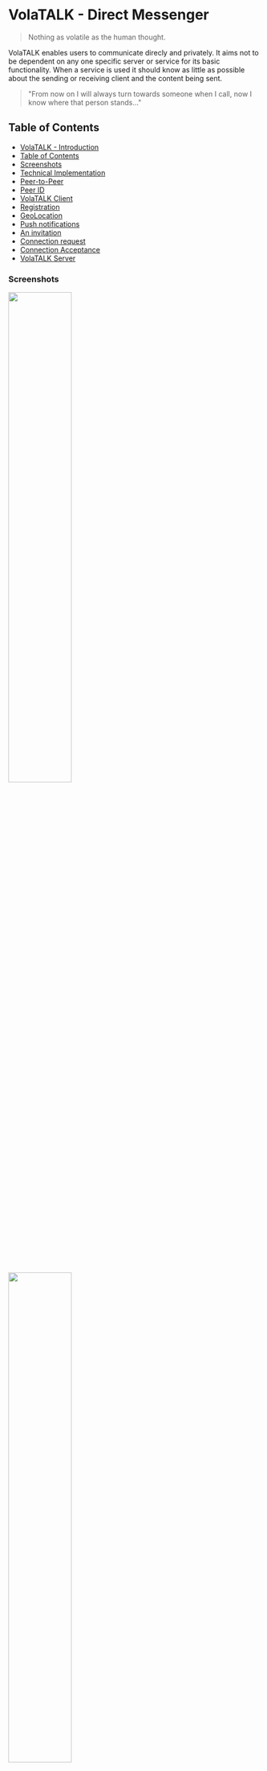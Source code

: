 # VolaTALK - Direct Messenger

> Nothing as volatile as the human thought.

VolaTALK enables users to communicate direcly and privately. It aims not to be dependent on any one specific server or service for its basic functionality. When a service is used it should know as little as possible about the sending or receiving client and the content being sent.

> "From now on I will always turn towards someone when I call, now I know where that person stands..."

## Table of Contents

- [VolaTALK - Introduction](#volatalk---direct-messenger)
- [Table of Contents](#table-of-contents)
- [Screenshots](#screenshots)
- [Technical Implementation](#technical-implementation)
- [Peer-to-Peer](#peer-to-peer)
- [Peer ID](#peer-id)
- [VolaTALK Client](#volatalk-client)
- [Registration](#registration)
- [GeoLocation](#geolocation)
- [Push notifications](#push-notifications)
- [An invitation](#an-invitation)
- [Connection request](#connection-request)
- [Connection Acceptance](#connection-acceptance)
- [VolaTALK Server](#volatalk-server)

### Screenshots

<img src="https://github.com/bosskabouter/volatalk/blob/44db4f7c438258ccbdd35e5c5f30f3b07b4df637/client/public/screenshots/Messages.png" width="50%"/>

<img src="https://github.com/bosskabouter/volatalk/blob/44db4f7c438258ccbdd35e5c5f30f3b07b4df637/client/public/screenshots/contacts.png" width="50%"/>

## Technical Implementation

VolaTALK describes a way for browsers to communicate directly and privately while not relying on one single service for its critical functionality; sending data. 

### Peer-to-Peer

Once a Peer found another Peer, no other servers are needed for their communication during the existence of their WebRTC session.

In order to find each other and establish these sessions, peers register on a Signalling server. PeerJS (https://peerjs.com/) is a reference signalling server and can be installed anywhere. They also offer the default instance https://0.peerjs.com/.

The Signalling server used in VolaTALK client is available on https://peer.pm:999. Currently the client does not allow the user to choose between available signalling servers. See VolaTALK Server for more information.

#### Peer ID

A VolaTALK peer registers onto the Signalling server with a Base58 encoded public key exponent of the ECDSA SHA-384 JSON WebKey.

Peer IDs, are shared between users by 'copy-and-paste' invites. The application includes a QR generator and reader to facilicate the exchange of trusted invites.

The private key is stored in a Dexie encrypted IndexedDB.

TODO: Create a Mnemonic BIP39 private key (12 word recovery phrase) and display in Account Setup for easy account recovery. Contacts or messages would not be recovered but once a contact comes back online his address will reveal again and connection can be reestablished. That's like a recoverable phone number. 

### VolaTALK Client

A Progressive Web App as reference of the VolaTALK protocol, bootstrapped with [Create React App](https://github.com/facebookincubator/create-react-app) using the the `pwa-starter` template.

An Angular version is coming soon.

#### Registration

A user can register by simply accepting Anonymous as his nickname. A default avatar (thanks http://thispersondosnotexist.com) is loaded but will appear for every contact differently (no cors - no fetch).

Optionally a user can save a base64 encoded image into his profile. The picture is downsized because it is part of the connection metadata. An even smaller thumbnail is saved due to push notification message limit size (~4k)

##### GeoLocation

The application permits the followMe functionality. Users who both opt-in are able to see their own and other's estimated physical location, distance and bearing, alongside local and remote weather conditions (thanks https://openweathermap.org/). By having several contacts using this feature the request information send to this service will render useless for identification/location tracking purposes. A future version allows this visibility to certain contacts only.

#### Push notifications

Allows users to receive messages through Push notification API of the browser. The Push subscription registered in the service worker is saved in user's profile and send out to accepted contacts. A contact, trying to send a message while user is offline, will send user's subscription to the Push Server together with a payload. The payload is the message encrypted with the public key of the receiver. The push server does not know the ID of the receiver so cannot decrypt. It just received a URL (subscription endpoint) to resend the encrypted payload to.

Draw here

For the client to unencrypt the message it uses his own peerid as secret key. Not so secret, but since the Push Server does not know who is the receiver he cannot decrypt the message. The Browser's Push Provider does not know user's peerid so they cannot decypher either.

TODO: encrypt endpoint with a secret shared between the user and the pushserver (possibly using the same connection token for PeerServer authentication). Other contacts do not need to know user's endpoint, just give them a cypher which the pushserver knows how to handle.

#### An invitation

The URL inside the QR code contains;

    1. The Peer ID of the invitor
    2. An additional invitation text
    3. The signature based on (1 + 2), signed with invitor's private key

This prevents others from inviting for me, only a user can create a signed invite from his account. Others could however resend an invitation the user sent out earlier.

TODO: Rethink invite idea. Why not share pubids directly. You can always block someone.

#### Connection request

When a peer requests a connection to another peer, a signature is sent in the metadata of this connection. This signature contains the peerid of the receiver and is signed with the requester's private key. The receiver verifies if the signature was signed using the requester's public key before accepting the connection.

### Connection Acceptance

As long as the contact is not accepted, or declined later on, no connection will be permitted. Once a connection is permitted, all up-to-date user metadata `IContactResume` is syncronized between the two contacts and data can be send and A/V calls established.

## VolaTALK Server

VolaTALK Server runs on NodeJS and three main packages deliver the basic services needed for VolaTALK clients;

1. a static https Express Server with spdy, cors and compression capabilities. The Client PWA should be installable from any location, no reference to any static content on https://volatalk.org.
2. a PeerJS server instance (currently https://peer.pm:999). VolaTALK's PeerServer will extend the default PeerServer to guarantee authenticity of the connected clients by validating a signature in the connection token. Not yet immplemented. Depends on BIP39 key.
3. Web-PUSH (currently https://peered.me:432/push) API responding to posts for push messages. Push Payload is encrypted by the sender and can only be decoded by receiver. Neither this Push Server nor the Browser Notification provider are able to read this content. Large request header sizes are refused due to push limit size (~4k). Push request post contains an object only containing the stringified subscription endpoint and the encrypted payload. The server then unwraps the endpoint to pass the payload on to WebPush API. TODO possibly create a VAPI keypair for each client subscription, so that... why really?

https://github.com/web-push-libs/web-push

## License

This project is licensed under the MIT License.
